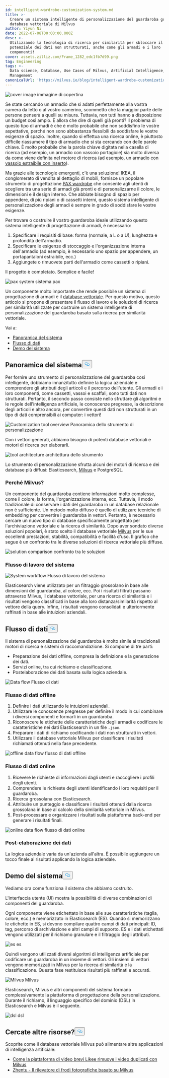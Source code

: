 ```yaml
---
id: intelligent-wardrobe-customization-system.md
title: >-
  Creare un sistema intelligente di personalizzazione del guardaroba grazie al
  database vettoriale di Milvus
author: Yiyun Ni
date: 2022-07-08T00:00:00.000Z
desc: >-
  Utilizzando la tecnologia di ricerca per similarità per sbloccare il
  potenziale dei dati non strutturati, anche come gli armadi e i loro
  componenti!
cover: assets.zilliz.com/Frame_1282_edc1fb7d99.png
tag: Engineering
tags: >-
  Data science, Database, Use Cases of Milvus, Artificial Intelligence, Vector
  Management
canonicalUrl: 'https://milvus.io/blog/intelligent-wardrobe-customization-system.md'
---
```

<p>
  
   <span class="img-wrapper"> <img translate="no" src="https://assets.zilliz.com/Frame_1282_edc1fb7d99.png" alt="cover image" class="doc-image" id="cover-image" />
   </span> <span class="img-wrapper"> <span>immagine di copertina</span> </span></p>
<p>Se state cercando un armadio che si adatti perfettamente alla vostra camera da letto o al vostro camerino, scommetto che la maggior parte delle persone penserà a quelli su misura. Tuttavia, non tutti hanno a disposizione un budget così ampio. E allora che dire di quelli già pronti? Il problema di questo tipo di armadi è che è molto probabile che non soddisfino le vostre aspettative, perché non sono abbastanza flessibili da soddisfare le vostre esigenze di spazio. Inoltre, quando si effettua una ricerca online, è piuttosto difficile riassumere il tipo di armadio che si sta cercando con delle parole chiave. È molto probabile che la parola chiave digitata nella casella di ricerca (ad esempio, un armadio con vassoio portagioie) sia molto diversa da come viene definita nel motore di ricerca (ad esempio, un armadio con <a href="https://www.ikea.com/us/en/p/komplement-pull-out-tray-with-insert-black-brown-s79249366/">vassoio estraibile con inserto</a>).</p>
<p>Ma grazie alle tecnologie emergenti, c'è una soluzione! IKEA, il conglomerato di vendita al dettaglio di mobili, fornisce un popolare strumento di progettazione <a href="https://www.ikea.com/us/en/rooms/bedroom/how-to/how-to-design-your-perfect-pax-wardrobe-pub8b76dda0">PAX wardrobe</a> che consente agli utenti di scegliere tra una serie di armadi già pronti e di personalizzarne il colore, le dimensioni e il design interno. Che abbiate bisogno di spazio per appendere, di più ripiani o di cassetti interni, questo sistema intelligente di personalizzazione degli armadi è sempre in grado di soddisfare le vostre esigenze.</p>
<p>Per trovare o costruire il vostro guardaroba ideale utilizzando questo sistema intelligente di progettazione di armadi, è necessario:</p>
<ol>
<li>Specificare i requisiti di base: forma (normale, a L o a U), lunghezza e profondità dell'armadio.</li>
<li>Specificare le esigenze di stoccaggio e l'organizzazione interna dell'armadio (ad esempio, è necessario uno spazio per appendere, un portapantaloni estraibile, ecc.)</li>
<li>Aggiungete o rimuovete parti dell'armadio come cassetti o ripiani.</li>
</ol>
<p>Il progetto è completato. Semplice e facile!</p>
<p>
  
   <span class="img-wrapper"> <img translate="no" src="https://assets.zilliz.com/Pax_system_ff4c3fa182.png" alt="pax system" class="doc-image" id="pax-system" />
   </span> <span class="img-wrapper"> <span>sistema pax</span> </span></p>
<p>Un componente molto importante che rende possibile un sistema di progettazione di armadi è il <a href="https://zilliz.com/learn/what-is-vector-database">database vettoriale</a>. Per questo motivo, questo articolo si propone di presentare il flusso di lavoro e le soluzioni di ricerca per similarità utilizzate per costruire un sistema intelligente di personalizzazione del guardaroba basato sulla ricerca per similarità vettoriale.</p>
<p>Vai a:</p>
<ul>
<li><a href="#System-overview">Panoramica del sistema</a></li>
<li><a href="#Data-flow">Flusso di dati</a></li>
<li><a href="#System-demo">Demo del sistema</a></li>
</ul>
<h2 id="System-Overview" class="common-anchor-header">Panoramica del sistema<button data-href="#System-Overview" class="anchor-icon" translate="no">
      <svg translate="no"
        aria-hidden="true"
        focusable="false"
        height="20"
        version="1.1"
        viewBox="0 0 16 16"
        width="16"
      >
        <path
          fill="#0092E4"
          fill-rule="evenodd"
          d="M4 9h1v1H4c-1.5 0-3-1.69-3-3.5S2.55 3 4 3h4c1.45 0 3 1.69 3 3.5 0 1.41-.91 2.72-2 3.25V8.59c.58-.45 1-1.27 1-2.09C10 5.22 8.98 4 8 4H4c-.98 0-2 1.22-2 2.5S3 9 4 9zm9-3h-1v1h1c1 0 2 1.22 2 2.5S13.98 12 13 12H9c-.98 0-2-1.22-2-2.5 0-.83.42-1.64 1-2.09V6.25c-1.09.53-2 1.84-2 3.25C6 11.31 7.55 13 9 13h4c1.45 0 3-1.69 3-3.5S14.5 6 13 6z"
        ></path>
      </svg>
    </button></h2><p>Per fornire uno strumento di personalizzazione del guardaroba così intelligente, dobbiamo innanzitutto definire la logica aziendale e comprendere gli attributi degli articoli e il percorso dell'utente. Gli armadi e i loro componenti, come cassetti, vassoi e scaffali, sono tutti dati non strutturati. Pertanto, il secondo passo consiste nello sfruttare gli algoritmi e le regole dell'intelligenza artificiale, le conoscenze pregresse, la descrizione degli articoli e altro ancora, per convertire questi dati non strutturati in un tipo di dati comprensibili ai computer: i vettori!</p>
<p>
  
   <span class="img-wrapper"> <img translate="no" src="https://assets.zilliz.com/Customization_tool_overview_86d62e1730.png" alt="Customization tool overview" class="doc-image" id="customization-tool-overview" />
   </span> <span class="img-wrapper"> <span>Panoramica dello strumento di personalizzazione</span> </span></p>
<p>Con i vettori generati, abbiamo bisogno di potenti database vettoriali e motori di ricerca per elaborarli.</p>
<p>
  
   <span class="img-wrapper"> <img translate="no" src="https://assets.zilliz.com/tool_architecutre_33fb646954.png" alt="tool architecture" class="doc-image" id="tool-architecture" />
   </span> <span class="img-wrapper"> <span>architettura dello strumento</span> </span></p>
<p>Lo strumento di personalizzazione sfrutta alcuni dei motori di ricerca e dei database più diffusi: Elasticsearch, <a href="https://milvus.io/">Milvus</a> e PostgreSQL.</p>
<h3 id="Why-Milvus" class="common-anchor-header">Perché Milvus?</h3><p>Un componente del guardaroba contiene informazioni molto complesse, come il colore, la forma, l'organizzazione interna, ecc. Tuttavia, il modo tradizionale di conservare i dati del guardaroba in un database relazionale non è sufficiente. Un metodo molto diffuso è quello di utilizzare tecniche di embedding per convertire i guardaroba in vettori. Pertanto, è necessario cercare un nuovo tipo di database specificamente progettato per l'archiviazione vettoriale e la ricerca di similarità. Dopo aver sondato diverse soluzioni popolari, è stato scelto il database vettoriale <a href="https://github.com/milvus-io/milvus">Milvus</a> per le sue eccellenti prestazioni, stabilità, compatibilità e facilità d'uso. Il grafico che segue è un confronto tra le diverse soluzioni di ricerca vettoriale più diffuse.</p>
<p>
  
   <span class="img-wrapper"> <img translate="no" src="https://assets.zilliz.com/Solution_comparison_d96b8f1dd5.png" alt="solution comparison" class="doc-image" id="solution-comparison" />
   </span> <span class="img-wrapper"> <span>confronto tra le soluzioni</span> </span></p>
<h3 id="System-workflow" class="common-anchor-header">Flusso di lavoro del sistema</h3><p>
  
   <span class="img-wrapper"> <img translate="no" src="https://assets.zilliz.com/System_workflow_250c275ec1.png" alt="System workflow" class="doc-image" id="system-workflow" />
   </span> <span class="img-wrapper"> <span>Flusso di lavoro del sistema</span> </span></p>
<p>Elasticsearch viene utilizzato per un filtraggio grossolano in base alle dimensioni del guardaroba, al colore, ecc. Poi i risultati filtrati passano attraverso Milvus, il database vettoriale, per una ricerca di similarità e i risultati vengono classificati in base alla loro distanza/similarità rispetto al vettore della query. Infine, i risultati vengono consolidati e ulteriormente raffinati in base alle intuizioni aziendali.</p>
<h2 id="Data-flow" class="common-anchor-header">Flusso di dati<button data-href="#Data-flow" class="anchor-icon" translate="no">
      <svg translate="no"
        aria-hidden="true"
        focusable="false"
        height="20"
        version="1.1"
        viewBox="0 0 16 16"
        width="16"
      >
        <path
          fill="#0092E4"
          fill-rule="evenodd"
          d="M4 9h1v1H4c-1.5 0-3-1.69-3-3.5S2.55 3 4 3h4c1.45 0 3 1.69 3 3.5 0 1.41-.91 2.72-2 3.25V8.59c.58-.45 1-1.27 1-2.09C10 5.22 8.98 4 8 4H4c-.98 0-2 1.22-2 2.5S3 9 4 9zm9-3h-1v1h1c1 0 2 1.22 2 2.5S13.98 12 13 12H9c-.98 0-2-1.22-2-2.5 0-.83.42-1.64 1-2.09V6.25c-1.09.53-2 1.84-2 3.25C6 11.31 7.55 13 9 13h4c1.45 0 3-1.69 3-3.5S14.5 6 13 6z"
        ></path>
      </svg>
    </button></h2><p>Il sistema di personalizzazione del guardaroba è molto simile ai tradizionali motori di ricerca e sistemi di raccomandazione. Si compone di tre parti:</p>
<ul>
<li>Preparazione dei dati offline, compresa la definizione e la generazione dei dati.</li>
<li>Servizi online, tra cui richiamo e classificazione.</li>
<li>Postelaborazione dei dati basata sulla logica aziendale.</li>
</ul>
<p>
  
   <span class="img-wrapper"> <img translate="no" src="https://assets.zilliz.com/data_flow_d0d9fa0fca.png" alt="Data flow" class="doc-image" id="data-flow" />
   </span> <span class="img-wrapper"> <span>Flusso di dati</span> </span></p>
<h3 id="Offline-data-flow" class="common-anchor-header">Flusso di dati offline</h3><ol>
<li>Definire i dati utilizzando le intuizioni aziendali.</li>
<li>Utilizzare le conoscenze pregresse per definire il modo in cui combinare i diversi componenti e formarli in un guardaroba.</li>
<li>Riconoscere le etichette delle caratteristiche degli armadi e codificare le caratteristiche nei dati Elasticsearch in un file <code translate="no">.json</code>.</li>
<li>Preparare i dati di richiamo codificando i dati non strutturati in vettori.</li>
<li>Utilizzare il database vettoriale Milvus per classificare i risultati richiamati ottenuti nella fase precedente.</li>
</ol>
<p>
  
   <span class="img-wrapper"> <img translate="no" src="https://assets.zilliz.com/offline_data_flow_f91ac9cf4c.png" alt="offline data flow" class="doc-image" id="offline-data-flow" />
   </span> <span class="img-wrapper"> <span>flusso di dati offline</span> </span></p>
<h3 id="Online-data-flow" class="common-anchor-header">Flusso di dati online</h3><ol>
<li>Ricevere le richieste di informazioni dagli utenti e raccogliere i profili degli utenti.</li>
<li>Comprendere le richieste degli utenti identificando i loro requisiti per il guardaroba.</li>
<li>Ricerca grossolana con Elasticsearch.</li>
<li>Attribuire un punteggio e classificare i risultati ottenuti dalla ricerca grossolana in base al calcolo della similarità vettoriale in Milvus.</li>
<li>Post-processare e organizzare i risultati sulla piattaforma back-end per generare i risultati finali.</li>
</ol>
<p>
  
   <span class="img-wrapper"> <img translate="no" src="https://assets.zilliz.com/online_data_flow_1f2af25cc3.png" alt="online data flow" class="doc-image" id="online-data-flow" />
   </span> <span class="img-wrapper"> <span>flusso di dati online</span> </span></p>
<h3 id="Data-post-processing" class="common-anchor-header">Post-elaborazione dei dati</h3><p>La logica aziendale varia da un'azienda all'altra. È possibile aggiungere un tocco finale ai risultati applicando la logica aziendale.</p>
<h2 id="System-demo" class="common-anchor-header">Demo del sistema<button data-href="#System-demo" class="anchor-icon" translate="no">
      <svg translate="no"
        aria-hidden="true"
        focusable="false"
        height="20"
        version="1.1"
        viewBox="0 0 16 16"
        width="16"
      >
        <path
          fill="#0092E4"
          fill-rule="evenodd"
          d="M4 9h1v1H4c-1.5 0-3-1.69-3-3.5S2.55 3 4 3h4c1.45 0 3 1.69 3 3.5 0 1.41-.91 2.72-2 3.25V8.59c.58-.45 1-1.27 1-2.09C10 5.22 8.98 4 8 4H4c-.98 0-2 1.22-2 2.5S3 9 4 9zm9-3h-1v1h1c1 0 2 1.22 2 2.5S13.98 12 13 12H9c-.98 0-2-1.22-2-2.5 0-.83.42-1.64 1-2.09V6.25c-1.09.53-2 1.84-2 3.25C6 11.31 7.55 13 9 13h4c1.45 0 3-1.69 3-3.5S14.5 6 13 6z"
        ></path>
      </svg>
    </button></h2><p>Vediamo ora come funziona il sistema che abbiamo costruito.</p>
<p>L'interfaccia utente (UI) mostra la possibilità di diverse combinazioni di componenti del guardaroba.</p>
<p>Ogni componente viene etichettato in base alle sue caratteristiche (taglia, colore, ecc.) e memorizzato in Elasticsearch (ES). Quando si memorizzano le etichette in ES, si devono compilare quattro campi di dati principali: ID, tag, percorso di archiviazione e altri campi di supporto. ES e i dati etichettati vengono utilizzati per il richiamo granulare e il filtraggio degli attributi.</p>
<p>
  
   <span class="img-wrapper"> <img translate="no" src="https://assets.zilliz.com/es_d5b0639610.png" alt="es" class="doc-image" id="es" />
   </span> <span class="img-wrapper"> <span>es</span> </span></p>
<p>Quindi vengono utilizzati diversi algoritmi di intelligenza artificiale per codificare un guardaroba in un insieme di vettori. Gli insiemi di vettori vengono memorizzati in Milvus per la ricerca di similarità e la classificazione. Questa fase restituisce risultati più raffinati e accurati.</p>
<p>
  
   <span class="img-wrapper"> <img translate="no" src="https://assets.zilliz.com/Milvus_38dd93a439.jpeg" alt="Milvus" class="doc-image" id="milvus" />
   </span> <span class="img-wrapper"> <span>Milvus</span> </span></p>
<p>Elasticsearch, Milvus e altri componenti del sistema formano complessivamente la piattaforma di progettazione della personalizzazione. Durante il richiamo, il linguaggio specifico del dominio (DSL) in Elasticsearch e Milvus è il seguente.</p>
<p>
  
   <span class="img-wrapper"> <img translate="no" src="https://assets.zilliz.com/dsl_df60097d23.png" alt="dsl" class="doc-image" id="dsl" />
   </span> <span class="img-wrapper"> <span>dsl</span> </span></p>
<h2 id="Looking-for-more-resources" class="common-anchor-header">Cercate altre risorse?<button data-href="#Looking-for-more-resources" class="anchor-icon" translate="no">
      <svg translate="no"
        aria-hidden="true"
        focusable="false"
        height="20"
        version="1.1"
        viewBox="0 0 16 16"
        width="16"
      >
        <path
          fill="#0092E4"
          fill-rule="evenodd"
          d="M4 9h1v1H4c-1.5 0-3-1.69-3-3.5S2.55 3 4 3h4c1.45 0 3 1.69 3 3.5 0 1.41-.91 2.72-2 3.25V8.59c.58-.45 1-1.27 1-2.09C10 5.22 8.98 4 8 4H4c-.98 0-2 1.22-2 2.5S3 9 4 9zm9-3h-1v1h1c1 0 2 1.22 2 2.5S13.98 12 13 12H9c-.98 0-2-1.22-2-2.5 0-.83.42-1.64 1-2.09V6.25c-1.09.53-2 1.84-2 3.25C6 11.31 7.55 13 9 13h4c1.45 0 3-1.69 3-3.5S14.5 6 13 6z"
        ></path>
      </svg>
    </button></h2><p>Scoprite come il database vettoriale Milvus può alimentare altre applicazioni di intelligenza artificiale:</p>
<ul>
<li><a href="https://milvus.io/blog/2022-06-23-How-Short-video-Platform-Likee-Removes-Duplicate-Videos-with-Milvus.md">Come la piattaforma di video brevi Likee rimuove i video duplicati con Milvus</a></li>
<li><a href="https://milvus.io/blog/2022-06-20-Zhentu-the-Photo-Fraud-Detector-Based-on-Milvus.md">Zhentu - Il rilevatore di frodi fotografiche basato su Milvus</a></li>
</ul>
